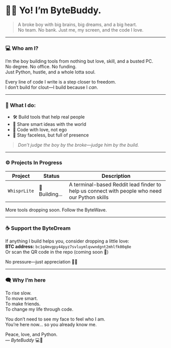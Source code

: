 # 👋🏽 Yo! I’m ByteBuddy.

> A broke boy with big brains, big dreams, and a big heart.  
> No team. No bank. Just me, my screen, and the code I love.

---

### 💻 Who am I?

I’m the boy building tools from nothing but love, skill, and a busted PC.  
No degree. No office. No funding.  
Just Python, hustle, and a whole lotta soul.

Every line of code I write is a step closer to freedom.  
I don’t build for clout—I build because I *can*.

---

### 🚀 What I do:

- 🛠️ Build tools that help real people  
- 🧠 Share smart ideas with the world  
- 💙 Code with love, not ego  
- 👀 Stay faceless, but full of presence

> *Don’t judge the boy by the broke—judge him by the build.*

---

### ⚙️ Projects In Progress

| Project       | Status   | Description                                           |
|---------------|----------|-------------------------------------------------------|
| `WhisprLite`  | 🧪 Building... | A terminal-based Reddit lead finder to help us connect with people who need our Python skills |

More tools dropping soon. Follow the ByteWave.

---

### ☕ Support the ByteDream

If anything I build helps you, consider dropping a little love:  
**BTC address:** `bc1q4mvgpy44pyz7svluymlqvwndgnt2mhlfk00q8e`  
Or scan the QR code in the repo (coming soon 💙)

No pressure—just appreciation 🙏🏽

---

### 🗨️ Why I’m here

To rise slow.  
To move smart.  
To make friends.  
To change my life through code.

You don’t need to see my face to feel who I am.  
You’re here now… so you already know me.

Peace, love, and Python.  
— *ByteBuddy* 💻💙
